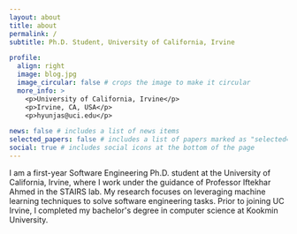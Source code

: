 ```yaml
---
layout: about
title: about
permalink: /
subtitle: Ph.D. Student, University of California, Irvine

profile:
  align: right
  image: blog.jpg
  image_circular: false # crops the image to make it circular
  more_info: >
    <p>University of California, Irvine</p>
    <p>Irvine, CA, USA</p>
    <p>hyunjas@uci.edu</p>

news: false # includes a list of news items
selected_papers: false # includes a list of papers marked as "selected={true}"
social: true # includes social icons at the bottom of the page
---
```


I am a first-year Software Engineering Ph.D. student at the University of California, Irvine, where I work under the guidance of Professor Iftekhar Ahmed in the STAIRS lab. My research focuses on leveraging machine learning techniques to solve software engineering tasks. Prior to joining UC Irvine, I completed my bachelor's degree in computer science at Kookmin University.

